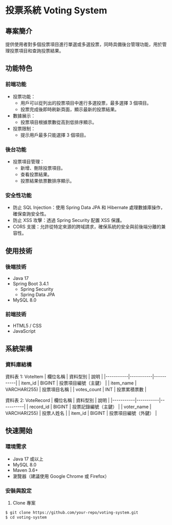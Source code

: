 # 投票系統 Voting System

## 專案簡介
提供使用者對多個投票項目進行單選或多選投票，同時具備後台管理功能，用於管理投票項目和查詢投票結果。

## 功能特色

### 前端功能
- 投票功能：
  - 用戶可以從列出的投票項目中進行多選投票，最多選擇 3 個項目。
  - 投票完成後即時刷新頁面，顯示最新的投票結果。
- 數據展示：
  - 投票項目根據票數從高到低排序顯示。
- 投票限制：
  - 提示用戶最多只能選擇 3 個項目。

### 後台功能
- 投票項目管理：
  - 新增、刪除投票項目。
  - 查看投票結果。
  - 投票結果依票數排序顯示。

### 安全性功能
- 防止 SQL Injection：使用 Spring Data JPA 和 Hibernate 處理數據庫操作，確保查詢安全性。
- 防止 XSS 攻擊：透過 Spring Security 配置 XSS 保護。
- CORS 支援：允許從特定來源的跨域請求，確保系統的安全與前後端分離的兼容性。

## 使用技術
### 後端技術
- Java 17
- Spring Boot 3.4.1
  - Spring Security
  - Spring Data JPA
- MySQL 8.0

### 前端技術
- HTML5 / CSS
- JavaScript

## 系統架構
### 資料庫結構
資料表 1: VoteItem
| 欄位名稱    | 資料型別     | 說明    |
|-----------|-----------|-----------|
| item_id     | BIGINT     | 投票項目編號（主鍵）     |
| item_name     | VARCHAR(255)     | 投票項目名稱     |
| votes_count     | INT     | 投票累積票數     |

資料表 2: VoteRecord
| 欄位名稱    | 資料型別     | 說明    |
|-----------|-----------|-----------|
| record_id   | BIGINT     | 投票記錄編號（主鍵）     |
| voter_name     | VARCHAR(255)     | 投票人姓名     |
| item_id     | BIGINT     | 投票項目編號（外鍵）     |

## 快速開始
### 環境需求
- Java 17 或以上
- MySQL 8.0
- Maven 3.6+
- 瀏覽器（建議使用 Google Chrome 或 Firefox）

### 安裝與設定
1. Clone 專案
```bash
$ git clone https://github.com/your-repo/voting-system.git
$ cd voting-system
